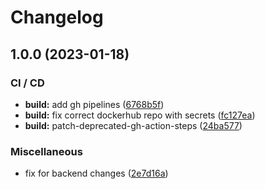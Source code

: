 # Changelog

## 1.0.0 (2023-01-18)


### CI / CD

* **build:** add gh pipelines ([6768b5f](https://github.com/aeternity/ga-multisig-ui/commit/6768b5fd8e6dd4b72f50b205b5ea5cb946e61555))
* **build:** fix correct dockerhub repo with secrets ([fc127ea](https://github.com/aeternity/ga-multisig-ui/commit/fc127ead75a44bddb360767f851573f4ec4d538f))
* **build:** patch-deprecated-gh-action-steps ([24ba577](https://github.com/aeternity/ga-multisig-ui/commit/24ba577f510a4fc49cabaf943d30c45e2302347b))


### Miscellaneous

* fix for backend changes ([2e7d16a](https://github.com/aeternity/ga-multisig-ui/commit/2e7d16a83a07a8cc13fad2e0389271ea1e47bf2d))

